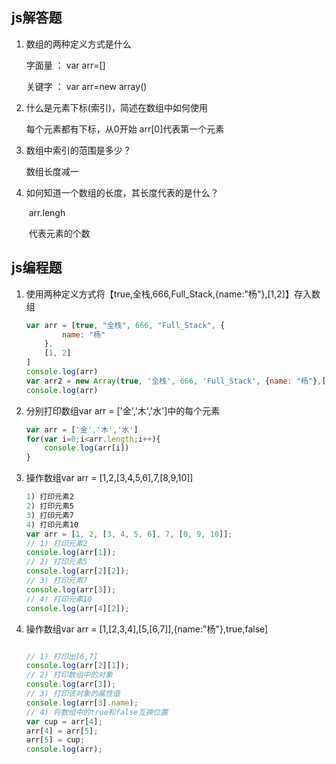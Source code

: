 ## js解答题

1. 数组的两种定义方式是什么

     字面量 ： var  arr=[]

   关键字   ： var arr=new array()


2. 什么是元素下标(索引)，简述在数组中如何使用

    每个元素都有下标，从0开始  arr[0]代表第一个元素


3. 数组中索引的范围是多少？

    数组长度减一


4. 如何知道一个数组的长度，其长度代表的是什么？

   ​	arr.lengh

   ​	代表元素的个数

## js编程题

1. 使用两种定义方式将【true,全栈,666,Full_Stack,{name:"杨"},[1,2]】存入数组

   ```js
   var arr = [true, "全栈", 666, "Full_Stack", {
           name: "杨"
       },
       [1, 2]
   ]
   console.log(arr)
   var arr2 = new Array(true, '全栈', 666, 'Full_Stack', {name: "杨"},[1, 2]);
   console.log(arr)
   ```

2. 分别打印数组var arr = ['金','木','水']中的每个元素

   ```js
   var arr = ['金','木','水']
   for(var i=0;i<arr.length;i++){
       console.log(arr[i])
   }
   ```

3. 操作数组var arr = [1,2,[3,4,5,6],7,[8,9,10]]

   ```js
   1) 打印元素2
   2) 打印元素5
   3) 打印元素7
   4) 打印元素10
   var arr = [1, 2, [3, 4, 5, 6], 7, [8, 9, 10]];
   // 1) 打印元素2
   console.log(arr[1]);
   // 2) 打印元素5
   console.log(arr[2][2]);
   // 3) 打印元素7
   console.log(arr[3]);
   // 4) 打印元素10
   console.log(arr[4][2]);
   ```

4.  操作数组var arr = [1,[2,3,4],[5,[6,7]],{name:"杨"},true,false]

    ```js
    
    // 1) 打印出[6,7]
    console.log(arr[2][1]);
    // 2) 打印数组中的对象
    console.log(arr[3]);
    // 3) 打印该对象的属性值
    console.log(arr[3].name);
    // 4) 将数组中的true和false互换位置
    var cup = arr[4];
    arr[4] = arr[5];
    arr[5] = cup;
    console.log(arr);
    ```

